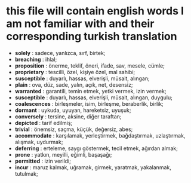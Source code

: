 # this file will contain english words I am not familiar with and their corresponding turkish translation
- **solely** : sadece, yanlızca, sırf, birtek;
- **breaching** : ihlal;
- **proposition** : önerme, teklif, öneri, ifade, sav, mesele, cümle;
- **proprietary** : tescilli, özel, kişiye özel, mal sahibi;
- **susceptible** : duyarlı, hassas, elverişli, müsait, alıngan;
- **plain** : ova, düz, sade, yalın, açık, net, desensiz;
- **warranted** : garantili, temin etmek, yetki vermek, izin vermek;
- **susceptible** : duyarlı, hassas, elverişli, müsait, alıngan, duygulu;
- **coalescences** : birleşmeler, isim, birleşme, beraberlik, birlik;
- **dormant** : uykuda, uyuyan, hareketsiz, uyuşuk;
- **conversely** : tersine, aksine, diğer taraftan;
- **depicted** : tarif edilmiş;
- **trivial** : önemsiz, saçma, küçük, değersiz, abes;
- **accommodate** : karşılamak, yerleştirmek, bağdaştırmak, uzlaştırmak, alışmak, uydurmak;
- **deferring** : erteleme, saygı göstermek, tecil etmek, ağırdan almak;
- **prone** : yatkın, meyilli, eğimli, başaşağı;
- **permitted** : izin verildi;
- **incur** : maruz kalmak, uğramak, girmek, yaratmak, yakalanmak, tutulmak;